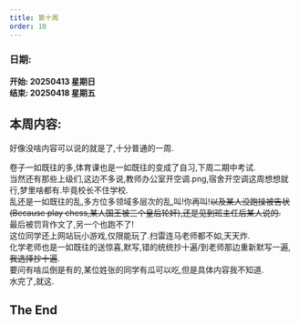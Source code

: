 ```yaml
---
title: 第十周
order: 10
---
```


### 日期:  
**开始: 20250413 星期日**  
**结束: 20250418 星期五**  

## 本周内容:  

好像没啥内容可以说的就是了,十分普通的一周.  

卷子一如既往的多,体育课也是一如既往的变成了自习,下周二期中考试.  
当然还有那些上级们,这边不多说,教师办公室开空调.png,宿舍开空调这周想想就行,梦里啥都有.毕竟校长不住学校.  
乱还是一如既往的乱,多方位多领域多层次的乱,叫!你再叫!~~以及某人没跑操被告状(Because play chess,某人国王被三个皇后轮奸),还是见到班主任后某人说的.~~  
最后被罚背作文了,另一个也跑不了!  
这位同学还上网站玩小游戏,仅限能玩了.扫雷连马老师都不如,天天炸.  
化学老师也是一如既往的送惊喜,默写,错的统统抄十遍/到老师那边重新默写一遍,~~我选择抄十遍~~.  
要问有啥瓜倒是有的,某位姓张的同学有瓜可以吃,但是具体内容我不知道.  
水完了,就这.  

## The End